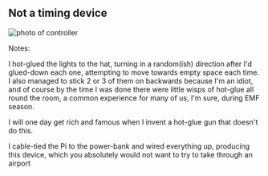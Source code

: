 ## Not a timing device

![photo of controller](emf-2024/photos/controller.jpg) 

Notes:

I hot-glued the lights to the hat, turning in a random(ish) direction after I'd glued-down each one, attempting to move towards empty space each time. I also managed to stick 2 or 3 of them on backwards because I'm an idiot, and of course by the time I was done there were little wisps of hot-glue all round the room, a common experience for many of us, I'm sure, during EMF season.

I will one day get rich and famous when I invent a hot-glue gun that doesn't do this.

I cable-tied the Pi to the power-bank and wired everything up, producing this device, which you absolutely would not want to try to take through an airport
